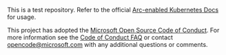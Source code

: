 This is a test repository. Refer to the official [Arc-enabled Kubernetes Docs](https://learn.microsoft.com/en-us/azure/azure-arc/kubernetes/) for usage.

This project has adopted the [Microsoft Open Source Code of Conduct](https://opensource.microsoft.com/codeofconduct/).
For more information see the [Code of Conduct FAQ](https://opensource.microsoft.com/codeofconduct/faq/) or
contact [opencode@microsoft.com](mailto:opencode@microsoft.com) with any additional questions or comments.

